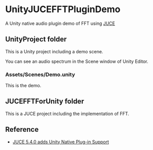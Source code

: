 # UnityJUCEFFTPluginDemo

A Unity native audio plugin demo of FFT using [JUCE](https://juce.com/)

## UnityProject folder

This is a Unity project including a demo scene.

You can see an audio spectrum in the Scene window of Unity Editor.

### Assets/Scenes/Demo.unity

This is the demo.

## JUCEFFTForUnity folder

This is a JUCE project including the implementation of FFT.

## Reference

- [JUCE 5.4.0 adds Unity Native Plug-in Support](https://juce.com/discover/stories/unity-native-plug-in-support)
